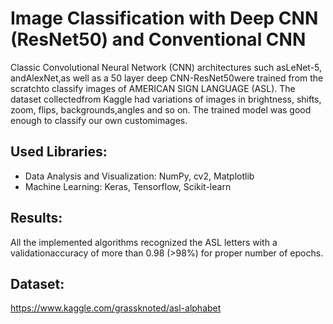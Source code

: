 # Image Classification with Deep CNN (ResNet50) and Conventional CNN

Classic Convolutional Neural Network (CNN) architectures such asLeNet-5, andAlexNet,as well as a 50 layer deep CNN-ResNet50were trained from the scratchto classify images of AMERICAN SIGN LANGUAGE (ASL). The dataset collectedfrom Kaggle had variations of images in brightness, shifts, zoom, flips, backgrounds,angles and so on.  The trained model was good enough to classify our own customimages.

## Used Libraries:
* Data Analysis and Visualization: NumPy, cv2, Matplotlib 
* Machine Learning: Keras, Tensorflow, Scikit-learn

## Results:
All the implemented algorithms recognized the ASL letters with a validationaccuracy of more than 0.98 (>98%) for proper number of epochs.

## Dataset:
https://www.kaggle.com/grassknoted/asl-alphabet

